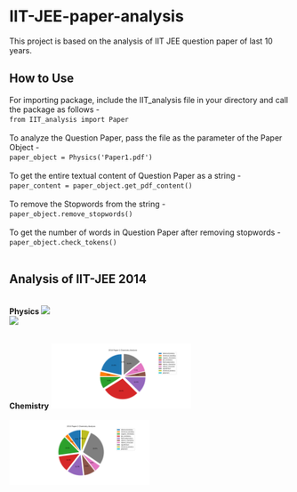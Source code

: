 # IIT-JEE-paper-analysis
This project is based on the analysis of IIT JEE question paper of last 10 years.


<h2><b>How to Use</b></h2>
For importing package, include the IIT_analysis file in your directory and call the package as follows - 
<br>
<code>from IIT_analysis import Paper</code>
<br>
<br>
To analyze the Question Paper, pass the file as the parameter of the Paper Object - 
<br>
<code>paper_object = Physics('Paper1.pdf')</code>
<br>
<br>
To get the entire textual content of Question Paper as a string - 
<br>
<code>paper_content = paper_object.get_pdf_content()</code>
<br>
<br>
To remove the Stopwords from the string - 
<br>
<code>paper_object.remove_stopwords()</code>
<br>
<br>
To get the number of words in Question Paper after removing stopwords - 
<br>
<code>paper_object.check_tokens()</code>
<br>
<br>


<h2><b>Analysis of IIT-JEE 2014</h2>
<br>
Physics
<img src="images/physcis_1.png" width="50%">  
<br>
<img src="images/physcis_2.png" width="50%">  
<br>
<br>

Chemistry
<img src="images/chemistry_1.png" width="50%">  
<br>
<img src="images/chemistry_2.png" width="50%">  
<br>
<br>


